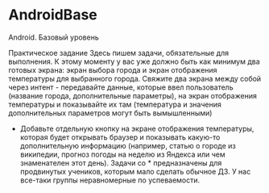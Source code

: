 # AndroidBase
Android. Базовый уровень

Практическое задание
Здесь пишем задачи, обязательные для выполнения.
К этому моменту у вас уже должно быть как минимум два готовых экрана: экран выбора города и экран отображения температуры для выбранного города. Свяжите два экрана между собой через интент - передавайте данные, которые ввел пользователь (название города, дополнительные параметры), на экран отображения температуры и показывайте их там (температура и значения дополнительных параметров могут быть вымышленными)
* Добавьте отдельную кнопку на экране отображения температуры, которая будет открывать браузер и показывать какую-то дополнительную информацию (например, статью о городе из википедии, прогноз погоды на неделю из Яндекса или чем знаменателен этот день).
Задачи со * предназначены для продвинутых учеников, которым мало сделать обычное ДЗ. У нас все-таки группы неравномерные по успеваемости.


